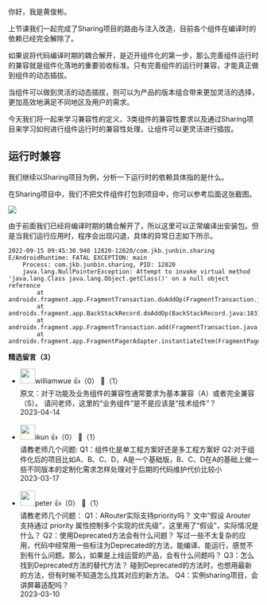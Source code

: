 你好，我是黄俊彬。

上节课我们一起完成了Sharing项目的路由与注入改造，目前各个组件在编译时的依赖已经完全解除了。

如果说将代码编译时期的耦合解开，是迈开组件化的第一步，那么完善组件运行时的兼容就是组件化落地的重要验收标准。只有完善组件的运行时兼容，才能真正做到组件的动态插拔。

当组件可以做到灵活的动态插拔，则可以为产品的版本组合带来更加灵活的选择，更加高效地满足不同地区及用户的需求。

今天我们将一起来学习兼容性的定义、3类组件的兼容性要求以及通过Sharing项目来学习如何进行组件运行时的兼容性处理，让组件可以更灵活进行插拔。

## 运行时兼容

我们继续以Sharing项目为例，分析一下运行时的依赖具体指的是什么。

在Sharing项目中，我们不把文件组件打包到项目中，你可以参考后面这张截图。

![](https://static001.geekbang.org/resource/image/61/0f/61a63e5656e42fb773b3f5yy96663e0f.jpg?wh=3080x2157)

由于前面我们已经将编译时期的耦合解开了，所以这里可以正常编译出安装包。但是当我们运行应用时，程序会出现闪退，具体的异常日志如下所示。

```plain
2022-09-15 09:45:30.940 12820-12820/com.jkb.junbin.sharing E/AndroidRuntime: FATAL EXCEPTION: main
    Process: com.jkb.junbin.sharing, PID: 12820
    java.lang.NullPointerException: Attempt to invoke virtual method 'java.lang.Class java.lang.Object.getClass()' on a null object reference
        at androidx.fragment.app.FragmentTransaction.doAddOp(FragmentTransaction.java:245)
        at androidx.fragment.app.BackStackRecord.doAddOp(BackStackRecord.java:183)
        at androidx.fragment.app.FragmentTransaction.add(FragmentTransaction.java:234)
        at androidx.fragment.app.FragmentPagerAdapter.instantiateItem(FragmentPagerAdapter.java:176)
```
<div><strong>精选留言（3）</strong></div><ul>
<li><img src="https://static001.geekbang.org/account/avatar/00/0f/92/22/f37e0bf8.jpg" width="30px"><span>williamwue</span> 👍（0） 💬（1）<div>原文：对于功能及业务组件的兼容性通常要求为基本兼容（A）或者完全兼容（S）。
请问老师，这里的“业务组件”是不是应该是“技术组件”？</div>2023-04-14</li><br/><li><img src="https://static001.geekbang.org/account/avatar/00/35/f8/fd/791d0f5e.jpg" width="30px"><span>ikun</span> 👍（0） 💬（1）<div>请教老师几个问题:
Q1：组件化是单工程方案好还是多工程方案好
Q2:对于组件化后的项目比如A、B、C、D，A是一个基础版，B、C、D在A的基础上做一些不同版本的定制化需求怎样处理对于后期的代码维护代价比较小</div>2023-03-17</li><br/><li><img src="https://static001.geekbang.org/account/avatar/00/10/25/87/f3a69d1b.jpg" width="30px"><span>peter</span> 👍（0） 💬（1）<div>请教老师几个问题：
Q1：ARouter实际支持priority吗？
文中“假设 Arouter 支持通过 priority 属性控制多个实现的优先级”，这里用了“假设”，实际情况是什么？
Q2：使用Deprecated方法会有什么问题？
写过一些不太复杂的应用，代码中经常用一些标注为Deprecated的方法，能编译、能运行，感觉不到有什么问题。那么，如果是上线运营的产品，会有什么问题吗？
Q3：怎么找到Deprecated方法的替代方法？
碰到Deprecated的方法时，也想用最新的方法，但有时候不知道怎么找其对应的新方法。
Q4：实例sharing项目，会讲屏幕适配吗？</div>2023-03-10</li><br/>
</ul>
